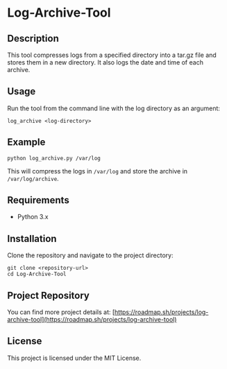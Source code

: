 # Log-Archive-Tool

## Description
This tool compresses logs from a specified directory into a tar.gz file and stores them in a new directory. It also logs the date and time of each archive.

## Usage
Run the tool from the command line with the log directory as an argument:

```
log_archive <log-directory>
```

## Example
```
python log_archive.py /var/log
```

This will compress the logs in `/var/log` and store the archive in `/var/log/archive`.

## Requirements
- Python 3.x

## Installation
Clone the repository and navigate to the project directory:

```
git clone <repository-url>
cd Log-Archive-Tool
```

## Project Repository

You can find more project details at:
[https://roadmap.sh/projects/log-archive-tool](https://roadmap.sh/projects/log-archive-tool)


## License
This project is licensed under the MIT License.